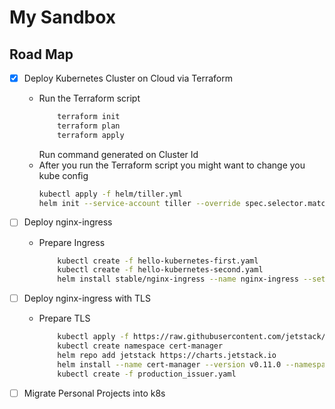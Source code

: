 # My Sandbox

## Road Map

- [X] Deploy Kubernetes Cluster on Cloud via Terraform 
    - Run the Terraform script 
        ```bash
            terraform init
            terraform plan
            terraform apply
        ```
        Run command generated on Cluster Id
    - After you run the Terraform script you might want to change you kube config
        ```bash
        kubectl apply -f helm/tiller.yml 
        helm init --service-account tiller --override spec.selector.matchLabels.'name'='tiller',spec.selector.matchLabels.'app'='helm' --output yaml | sed 's@apiVersion: extensions/v1beta1@apiVersion: apps/v1@' | kubectl apply -f -
        ```
- [ ] Deploy nginx-ingress
    - Prepare Ingress
        ```bash
            kubectl create -f hello-kubernetes-first.yaml
            kubectl create -f hello-kubernetes-second.yaml
            helm install stable/nginx-ingress --name nginx-ingress --set controller.publishService.enabled=true --set controller.defaultBackendService=birra
        ```
- [ ] Deploy nginx-ingress with TLS
    - Prepare TLS
        ```bash
            kubectl apply -f https://raw.githubusercontent.com/jetstack/cert-manager/release-0.11/deploy/manifests/00-crds.yaml
            kubectl create namespace cert-manager
            helm repo add jetstack https://charts.jetstack.io
            helm install --name cert-manager --version v0.11.0 --namespace cert-manager jetstack/cert-manager
            kubectl create -f production_issuer.yaml
        ```
- [ ] Migrate Personal Projects into k8s

